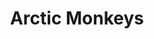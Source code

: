 ---
title: "Arctic Monkeys"
summary: "Arctic Monkeys are an English rock band formed in Sheffield in 2002. The group consists of Alex Turner , Jamie Cook , Nick O'Malley , and Matt Helders . Former band member Andy Nicholson left the band in 2006 shortly after their debut album was released.
Arctic Monkeys were heralded as one of the first bands to come to public attention via the Internet, with commentators suggesting they represented the possibility of a change in the way in which new bands are promoted and marketed. Their debut album, Whatever People Say I Am, That's What I'm Not , became the fastest-selling debut album in UK chart history, and has been hailed as one of the greatest debut albums. It won Best British Album at the 2007 Brit Awards. The band's second album, Favourite Worst Nightmare , was also acclaimed by critics and won Best British Album at the 2008 Brit Awards. They went on to release Humbug and Suck It and See .
The band's wider international fame came with the success of their critically acclaimed fifth album AM , which was supported by the global hit \"Do I Wanna Know?\". It topped four Billboard charts and was certified platinum in the US. At the 2014 Brit Awards, the album became their third to win British Album of the Year. Their sixth album, Tranquility Base Hotel & Casino , was a major departure from the band's previous guitar-heavy work, instead being piano-oriented. It received a Best Alternative Music Album nomination at the 2019 Grammy Awards, their second to do so after Whatever People Say I Am, That's What I'm Not. Their seventh album, The Car, was released in 2022.
In the United Kingdom, the band became the first independent-label band to debut at number one in the UK with their first five albums. The band have won seven Brit Awards; winning Best British Group and British Album of the Year three times, becoming the first band to ever \"do the double\" three times; a Mercury Prize for Whatever People Say I Am, That's What I'm Not, an Ivor Novello Award, and 20 NME Awards. In addition, they have been nominated for six Grammy Awards, and received Mercury Prize nominations in 2007, 2013, and 2018. Both Whatever People Say I Am, That's What I'm Not and AM are included in NME's and different editions of Rolling Stone's 500 Greatest Albums of All Time lists."
image: "arctic-monkeys.jpg"
apple_music_artist_url: "https://music.apple.com/gb/artist/arctic-monkeys/62820413"
wikipedia_url: "https://en.wikipedia.org/wiki/Arctic_Monkeys"
---